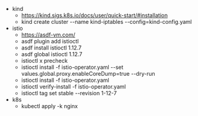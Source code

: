 - kind
  - https://kind.sigs.k8s.io/docs/user/quick-start/#installation
  - kind create cluster --name kind-iptables --config=kind-config.yaml
- istio
  - https://asdf-vm.com/
  - asdf plugin add istioctl
  - asdf install istioctl 1.12.7
  - asdf global istioctl 1.12.7
  - istioctl x precheck
  - istioctl install -f istio-operator.yaml --set values.global.proxy.enableCoreDump=true --dry-run
  - istioctl install -f istio-operator.yaml
  - istioctl verify-install -f istio-operator.yaml
  - istioctl tag set stable --revision 1-12-7
- k8s
  - kubectl apply -k nginx
